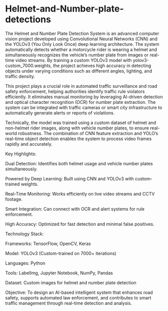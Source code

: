 # Helmet-and-Number-plate-detections
The Helmet and Number Plate Detection System is an advanced computer vision project developed using Convolutional Neural Networks (CNN) and the YOLOv3 (You Only Look Once) deep learning architecture. The system automatically detects whether a motorcycle rider is wearing a helmet and simultaneously recognizes the vehicle’s number plate from images or real-time video streams. By training a custom YOLOv3 model with yolov3-custom_7000.weights, the project achieves high accuracy in detecting objects under varying conditions such as different angles, lighting, and traffic density.

This project plays a crucial role in automated traffic surveillance and road safety enforcement, helping authorities identify traffic rule violators efficiently. It eliminates manual monitoring by leveraging AI-driven detection and optical character recognition (OCR) for number plate extraction. The system can be integrated with traffic cameras or smart city infrastructure to automatically generate alerts or reports of violations.

Technically, the model was trained using a custom dataset of helmet and non-helmet rider images, along with vehicle number plates, to ensure real-world robustness. The combination of CNN feature extraction and YOLO’s real-time object detection enables the system to process video frames rapidly and accurately.

Key Highlights:

 Dual Detection: Identifies both helmet usage and vehicle number plates simultaneously.

 Powered by Deep Learning: Built using CNN and YOLOv3 with custom-trained weights.

 Real-Time Monitoring: Works efficiently on live video streams and CCTV footage.

 Smart Integration: Can connect with OCR and alert systems for rule enforcement.

 High Accuracy: Optimized for fast detection and minimal false positives.

Technology Stack:

Frameworks: TensorFlow, OpenCV, Keras

Model: YOLOv3 (Custom-trained on 7000+ iterations)

Languages: Python

Tools: LabelImg, Jupyter Notebook, NumPy, Pandas

Dataset: Custom images for helmet and number plate detection

Objective:
To design an AI-based intelligent system that enhances road safety, supports automated law enforcement, and contributes to smart traffic management through real-time detection and analysis.
